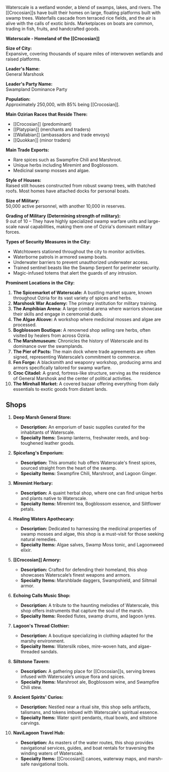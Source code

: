 Waterscale is a wetland wonder, a blend of swamps, lakes, and rivers. The [[Crocosian]]s have built their homes on large, floating platforms built with swamp trees. Waterfalls cascade from terraced rice fields, and the air is alive with the calls of exotic birds. Marketplaces on boats are common, trading in fish, fruits, and handcrafted goods.

**Waterscale - Homeland of the [[Crocosian]]**

**Size of City:**  
Expansive, covering thousands of square miles of interwoven wetlands and raised platforms.

**Leader's Name:**  
General Marshosk

**Leader's Party Name:**  
Swampland Dominance Party

**Population:**  
Approximately 250,000, with 85% being [[Crocosian]].

**Main Ozirian Races that Reside There:**  
- [[Crocosian]] (predominant)
- [[Platypian]] (merchants and traders)
- [[Wallabian]] (ambassadors and trade envoys)
- [[Quokkan]] (minor traders)

**Main Trade Exports:**  
- Rare spices such as Swampfire Chili and Marshroot.
- Unique herbs including Miremint and Bogblossom.
- Medicinal swamp mosses and algae.

**Style of Houses:**  
Raised stilt houses constructed from robust swamp trees, with thatched roofs. Most homes have attached docks for personal boats.

**Size of Military:**  
50,000 active personnel, with another 10,000 in reserves.

**Grading of Military (Determining strength of military):**  
9 out of 10 – They have highly specialized swamp warfare units and large-scale naval capabilities, making them one of Oziria's dominant military forces.

**Types of Security Measures in the City:**  
- Watchtowers stationed throughout the city to monitor activities.
- Waterborne patrols in armored swamp boats.
- Underwater barriers to prevent unauthorized underwater access.
- Trained sentinel beasts like the Swamp Serpent for perimeter security.
- Magic-infused totems that alert the guards of any intrusion.

**Prominent Locations in the City:**  
1. **The Spicemarket of Waterscale:** A bustling market square, known throughout Oziria for its vast variety of spices and herbs.
2. **Marshosk War Academy:** The primary institution for military training.
3. **The Amphibian Arena:** A large combat arena where warriors showcase their skills and engage in ceremonial duels.
4. **The Algae Alcove:** A workshop where medicinal mosses and algae are processed.
5. **Bogblossom Boutique:** A renowned shop selling rare herbs, often visited by healers from across Oziria.
6. **The Marshmuseum:** Chronicles the history of Waterscale and its dominance over the swamplands.
7. **The Pier of Pacts:** The main dock where trade agreements are often signed, representing Waterscale’s commitment to commerce.
8. **Fen Forge:** A blacksmith and weaponry workshop, producing arms and armors specifically tailored for swamp warfare.
9. **Croc Citadel:** A grand, fortress-like structure, serving as the residence of General Marshosk and the center of political activities.
10. **The Mirehall Market:** A covered bazaar offering everything from daily essentials to exotic goods from distant lands.

## Shops

1. **Deep Marsh General Store:**
    
    - **Description:** An emporium of basic supplies curated for the inhabitants of Waterscale.
    - **Specialty Items:** Swamp lanterns, freshwater reeds, and bog-toughened leather goods.
      
2. **Spicefang's Emporium:**
    
    - **Description:** This aromatic hub offers Waterscale's finest spices, sourced straight from the heart of the swamp.
    - **Specialty Items:** Swampfire Chili, Marshroot, and Lagoon Ginger.
      
3. **Miremint Herbary:**
    
    - **Description:** A quaint herbal shop, where one can find unique herbs and plants native to Waterscale.
    - **Specialty Items:** Miremint tea, Bogblossom essence, and Siltflower petals.
      
4. **Healing Waters Apothecary:**
    
    - **Description:** Dedicated to harnessing the medicinal properties of swamp mosses and algae, this shop is a must-visit for those seeking natural remedies.
    - **Specialty Items:** Algae salves, Swamp Moss tonic, and Lagoonweed elixir.
      
5. **[[Crocosian]] Armory:**
    
    - **Description:** Crafted for defending their homeland, this shop showcases Waterscale’s finest weapons and armors.
    - **Specialty Items:** Marshblade daggers, Swampshield, and Siltmail armor.
      
6. **Echoing Calls Music Shop:**
    
    - **Description:** A tribute to the haunting melodies of Waterscale, this shop offers instruments that capture the soul of the marsh.
    - **Specialty Items:** Reeded flutes, swamp drums, and lagoon lyres.
      
7. **Lagoon's Thread Clothier:**
    
    - **Description:** A boutique specializing in clothing adapted for the marshy environment.
    - **Specialty Items:** Watersilk robes, mire-woven hats, and algae-threaded sandals.
      
8. **Siltstone Tavern:**
    
    - **Description:** A gathering place for [[Crocosian]]s, serving brews infused with Waterscale’s unique flora and spices.
    - **Specialty Items:** Marshroot ale, Bogblossom wine, and Swampfire Chili stew.
      
9. **Ancient Spirits' Curios:**
    
    - **Description:** Nestled near a ritual site, this shop sells artifacts, talismans, and tokens imbued with Waterscale's spiritual essence.
    - **Specialty Items:** Water spirit pendants, ritual bowls, and siltstone carvings.
      
10. **NaviLagoon Travel Hub:**
    
    - **Description:** As masters of the water routes, this shop provides navigational services, guides, and boat rentals for traversing the winding waters of Waterscale.
    - **Specialty Items:** [[Crocosian]] canoes, waterway maps, and marsh-safe navigational tools.
      

